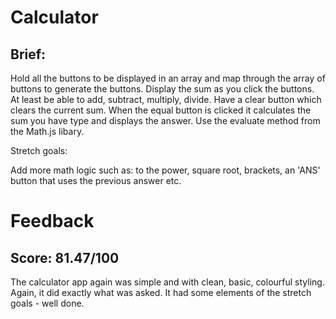 # Calculator 

## Brief:

Hold all the buttons to be displayed in an array and map through the array of buttons to generate the buttons. Display the sum as you click the buttons. At least be able to add, subtract, multiply, divide. Have a clear button which clears the current sum. When the equal button is clicked it calculates the sum you have type and displays the answer. 
Use the evaluate method from the Math.js libary. 

Stretch goals: 

Add more math logic such as: to the power, square root, brackets, an 'ANS' button that uses the previous answer etc.


# Feedback 

## Score: 81.47/100

The calculator app again was simple and with clean, basic, colourful styling. Again, it did exactly what was asked. It had some elements of the stretch goals - well done.



